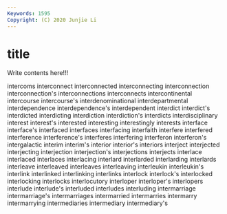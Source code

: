 ```yaml
---
Keywords: 1595
Copyright: (C) 2020 Junjie Li
---
```


# title

Write contents here!!!
 
intercoms 
interconnect 
interconnected
interconnecting 
interconnection 
interconnection's 
interconnections 
interconnects 
intercontinental 
intercourse 
intercourse's 
interdenominational 
interdepartmental
interdependence 
interdependence's 
interdependent 
interdict 
interdict's 
interdicted 
interdicting 
interdiction 
interdiction's 
interdicts
interdisciplinary 
interest 
interest's 
interested 
interesting 
interestingly 
interests 
interface 
interface's 
interfaced
interfaces 
interfacing 
interfaith 
interfere 
interfered 
interference 
interference's 
interferes 
interfering 
interferon
interferon's 
intergalactic 
interim 
interim's 
interior 
interior's 
interiors 
interject 
interjected 
interjecting
interjection 
interjection's 
interjections 
interjects 
interlace 
interlaced 
interlaces 
interlacing 
interlard 
interlarded
interlarding 
interlards 
interleave 
interleaved 
interleaves 
interleaving 
interleukin 
interleukin's 
interlink 
interlinked
interlinking 
interlinks 
interlock 
interlock's 
interlocked 
interlocking 
interlocks 
interlocutory 
interloper 
interloper's
interlopers 
interlude 
interlude's 
interluded 
interludes 
interluding 
intermarriage 
intermarriage's 
intermarriages 
intermarried
intermarries 
intermarry 
intermarrying 
intermediaries 
intermediary 
intermediary's 
